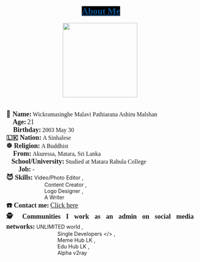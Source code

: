 <h2 style="text-align: center;">&nbsp;<span style="background-color: black; color: #0b5394; font-family: Orbitron; font-size: x-large;"><u>About Me</u></span></h2><div class="separator" style="clear: both; text-align: center;"><a href="https://www.blogger.com/follow.g?view=FOLLOW&blogID=9023308966060384956" style="margin-left: 1em; margin-right: 1em;"><img border="0" data-original-height="1078" data-original-width="1078" height="200" src="https://blogger.googleusercontent.com/img/b/R29vZ2xl/AVvXsEgcJ96XHqADwdDootAWcsGjADvBHTy-YvlOz5sq_ZD01-VzqEAeFhSdhJ5C-tjzATG2tudtO3JJG6Rwriws5KSQTklIv4TLhD8hYKAjkqkznWOnZukiBQOIapFoLM6luEPoTbvfMGJiSoGWZfGgngRR_p78IB6cDSrwX9k8tSgFta3YlFDLx31OGpQ04xc/w200-h200/Picsart_24-05-11_11-01-50-039.png" width="200" /></a></div><div class="separator" style="clear: both; text-align: center;"><br /></div><span><!--more--></span><div class="separator" style="clear: both; text-align: center;"><br /></div><div style="text-align: left;"><span><span style="font-size: large;">👤 <span style="font-family: Kalam;"><b>Name:</b></span></span><b>&nbsp;</b><span style="font-family: Kalam; font-size: medium;">Wickramasinghe Malavi Pathiarana Ashiru Malshan</span></span></div><div><span><b><span style="font-family: Kalam; font-size: large;">🙆 Age:</span> </b><span style="font-family: Kalam; font-size: large;">21</span></span></div><div><span style="font-family: Kalam;"><b><span style="font-size: large;">📅 Birthday:</span> </b><span style="font-size: medium;">2003 May 30</span></span></div><div><span style="font-family: Kalam;"><b><span style="font-size: large;">🇱🇰&nbsp;</span></b></span><b style="font-family: Kalam;"><span style="font-size: large;">Nation:</span> </b><span style="font-family: Kalam; font-size: medium;">A Sinhalese</span></div><div><span style="font-family: Kalam;"><b><span style="font-size: large;">☸️ Religion:</span> </b><span style="font-size: medium;">A Buddhist</span></span></div><div><span style="font-family: Kalam;"><b><span style="font-size: large;">📍 From:</span> </b><span style="font-size: medium;">Akuressa, Matara, Sri Lanka</span></span></div><div style="text-align: justify;"><span style="font-family: Kalam;"><b><span style="font-size: large;">🏫School/University:</span><span>&nbsp;</span></b><span style="font-size: medium;">Studied at Matara Rahula College&nbsp;</span></span></div><div style="text-align: justify;"><span style="font-family: Kalam;"><span style="font-size: large;">🧑‍💻 <b>Job:</b></span><span style="font-size: medium;"> -</span></span></div><div><b><span style="font-family: Kalam; font-size: large;">😈 Skills:</span><span style="font-family: Kalam; font-size: medium;">&nbsp;</span></b>Video/Photo Editor ,&nbsp; &nbsp;&nbsp;</div><div>&nbsp; &nbsp; &nbsp; &nbsp; &nbsp; &nbsp; &nbsp; &nbsp; &nbsp; &nbsp; &nbsp; &nbsp; &nbsp; Content Creator ,</div><div>&nbsp; &nbsp; &nbsp; &nbsp; &nbsp; &nbsp; &nbsp; &nbsp; &nbsp; &nbsp; &nbsp; &nbsp; &nbsp; Logo Designer ,&nbsp;</div><div>&nbsp; &nbsp; &nbsp; &nbsp; &nbsp; &nbsp; &nbsp; &nbsp; &nbsp; &nbsp; &nbsp; &nbsp; &nbsp; A Writer</div><div><span style="font-family: Kalam;"><b><span style="font-size: large;">☎️ Contact me:</span> </b><a href="https://ashirumalshan.blogspot.com/p/contact.html" style="font-size: large;">Click here</a></span></div><div style="text-align: justify;"><span style="font-family: Kalam; font-weight: bold;"><span style="font-size: large;">🕵️ Communities I work as an admin on social media networks:</span><span style="font-size: medium;">&nbsp;</span></span><span>UNLIMITED world ,</span></div><div style="text-align: justify;"><span>&nbsp; &nbsp; &nbsp; &nbsp; &nbsp; &nbsp; &nbsp; &nbsp; &nbsp; &nbsp; &nbsp; &nbsp; &nbsp; &nbsp; &nbsp; &nbsp; &nbsp; &nbsp;Single Developers &lt;/&gt; ,</span></div><div style="text-align: justify;"><span>&nbsp; &nbsp; &nbsp; &nbsp; &nbsp; &nbsp; &nbsp; &nbsp; &nbsp; &nbsp; &nbsp; &nbsp; &nbsp; &nbsp; &nbsp; &nbsp; &nbsp; &nbsp;Meme Hub LK ,</span></div><div style="text-align: justify;"><span>&nbsp; &nbsp; &nbsp; &nbsp; &nbsp; &nbsp; &nbsp; &nbsp; &nbsp; &nbsp; &nbsp; &nbsp; &nbsp; &nbsp; &nbsp; &nbsp; &nbsp; &nbsp;Edu Hub LK ,</span></div><div style="text-align: justify;"><span>&nbsp; &nbsp; &nbsp; &nbsp; &nbsp; &nbsp; &nbsp; &nbsp; &nbsp; &nbsp; &nbsp; &nbsp; &nbsp; &nbsp; &nbsp; &nbsp; &nbsp; &nbsp;Alpha v2ray</span></div>

<!---
ASHIRUMALSHAN/ASHIRUMALSHAN is a ✨ special ✨ repository because its `README.md` (this file) appears on your GitHub profile.
You can click the Preview link to take a look at your changes.
--->
